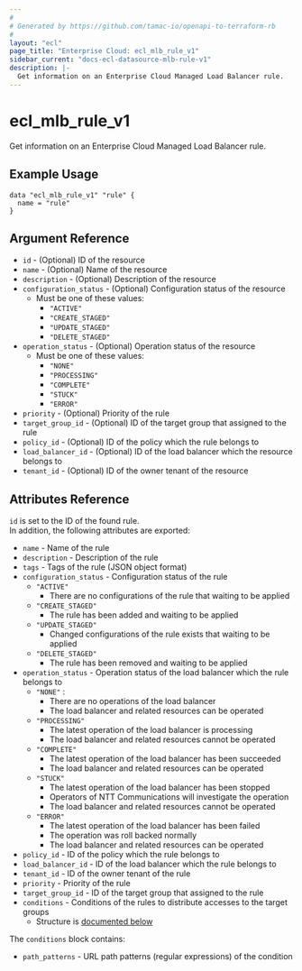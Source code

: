 ```yaml
---
#
# Generated by https://github.com/tamac-io/openapi-to-terraform-rb
#
layout: "ecl"
page_title: "Enterprise Cloud: ecl_mlb_rule_v1"
sidebar_current: "docs-ecl-datasource-mlb-rule-v1"
description: |-
  Get information on an Enterprise Cloud Managed Load Balancer rule.
---
```


# ecl\_mlb\_rule\_v1

Get information on an Enterprise Cloud Managed Load Balancer rule.

## Example Usage

```hcl
data "ecl_mlb_rule_v1" "rule" {
  name = "rule"
}
```

## Argument Reference

* `id` - (Optional) ID of the resource
* `name` - (Optional) Name of the resource
* `description` - (Optional) Description of the resource
* `configuration_status` - (Optional) Configuration status of the resource
    * Must be one of these values:
        * `"ACTIVE"`
        * `"CREATE_STAGED"`
        * `"UPDATE_STAGED"`
        * `"DELETE_STAGED"`
* `operation_status` - (Optional) Operation status of the resource
    * Must be one of these values:
        * `"NONE"`
        * `"PROCESSING"`
        * `"COMPLETE"`
        * `"STUCK"`
        * `"ERROR"`
* `priority` - (Optional) Priority of the rule
* `target_group_id` - (Optional) ID of the target group that assigned to the rule
* `policy_id` - (Optional) ID of the policy which the rule belongs to
* `load_balancer_id` - (Optional) ID of the load balancer which the resource belongs to
* `tenant_id` - (Optional) ID of the owner tenant of the resource

## Attributes Reference

`id` is set to the ID of the found rule.<br>
In addition, the following attributes are exported:

* `name` - Name of the rule
* `description` - Description of the rule
* `tags` - Tags of the rule (JSON object format)
* `configuration_status` - Configuration status of the rule
    * `"ACTIVE"`
        * There are no configurations of the rule that waiting to be applied
    * `"CREATE_STAGED"`
        * The rule has been added and waiting to be applied
    * `"UPDATE_STAGED"`
        * Changed configurations of the rule exists that waiting to be applied
    * `"DELETE_STAGED"`
        * The rule has been removed and waiting to be applied
* `operation_status` - Operation status of the load balancer which the rule belongs to
    * `"NONE"` :
        * There are no operations of the load balancer
        * The load balancer and related resources can be operated
    * `"PROCESSING"`
        * The latest operation of the load balancer is processing
        * The load balancer and related resources cannot be operated
    * `"COMPLETE"`
        * The latest operation of the load balancer has been succeeded
        * The load balancer and related resources can be operated
    * `"STUCK"`
        * The latest operation of the load balancer has been stopped
        * Operators of NTT Communications will investigate the operation
        * The load balancer and related resources cannot be operated
    * `"ERROR"`
        * The latest operation of the load balancer has been failed
        * The operation was roll backed normally
        * The load balancer and related resources can be operated
* `policy_id` - ID of the policy which the rule belongs to
* `load_balancer_id` - ID of the load balancer which the rule belongs to
* `tenant_id` - ID of the owner tenant of the rule
* `priority` - Priority of the rule
* `target_group_id` - ID of the target group that assigned to the rule
* `conditions` - Conditions of the rules to distribute accesses to the target groups
    * Structure is [documented below](#conditions)

<a name="conditions"></a>The `conditions` block contains:

* `path_patterns` - URL path patterns (regular expressions) of the condition
